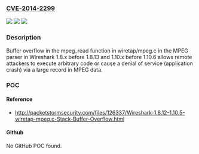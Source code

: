 ### [CVE-2014-2299](https://cve.mitre.org/cgi-bin/cvename.cgi?name=CVE-2014-2299)
![](https://img.shields.io/static/v1?label=Product&message=n%2Fa&color=blue)
![](https://img.shields.io/static/v1?label=Version&message=n%2Fa&color=blue)
![](https://img.shields.io/static/v1?label=Vulnerability&message=n%2Fa&color=brighgreen)

### Description

Buffer overflow in the mpeg_read function in wiretap/mpeg.c in the MPEG parser in Wireshark 1.8.x before 1.8.13 and 1.10.x before 1.10.6 allows remote attackers to execute arbitrary code or cause a denial of service (application crash) via a large record in MPEG data.

### POC

#### Reference
- http://packetstormsecurity.com/files/126337/Wireshark-1.8.12-1.10.5-wiretap-mpeg.c-Stack-Buffer-Overflow.html

#### Github
No GitHub POC found.

